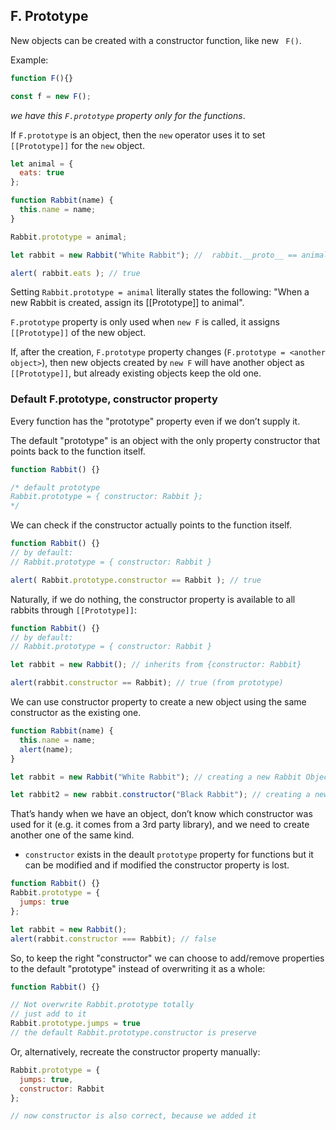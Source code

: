 ## F. Prototype 
New objects can be created with a constructor function, like new `` F()``.

Example: 
```js
function F(){}

const f = new F();
```
_we have this `` F.prototype `` property only for the functions_.  

If ``F.prototype`` is an object, then the ``new`` operator uses it to set ``[[Prototype]]`` for the ``new`` object.
```js
let animal = {
  eats: true
};

function Rabbit(name) {
  this.name = name;
}

Rabbit.prototype = animal;

let rabbit = new Rabbit("White Rabbit"); //  rabbit.__proto__ == animal

alert( rabbit.eats ); // true
```

Setting ``Rabbit.prototype = animal`` literally states the following: "When a new Rabbit is created, assign its [[Prototype]] to animal".

``F.prototype`` property is only used when ``new F`` is called, it assigns ``[[Prototype]]`` of the new object.

If, after the creation, ``F.prototype`` property changes (``F.prototype = <another object>``), then new objects created by ``new F`` will have another object as ``[[Prototype]]``, but already existing objects keep the old one.

### Default F.prototype, constructor property
Every function has the "prototype" property even if we don’t supply it.

The default "prototype" is an object with the only property constructor that points back to the function itself.
```js
function Rabbit() {}

/* default prototype
Rabbit.prototype = { constructor: Rabbit };
*/
```

We can check if the constructor actually points to the function itself. 
```js
function Rabbit() {}
// by default:
// Rabbit.prototype = { constructor: Rabbit }

alert( Rabbit.prototype.constructor == Rabbit ); // true
```

Naturally, if we do nothing, the constructor property is available to all rabbits through ``[[Prototype]]``:
```js
function Rabbit() {}
// by default:
// Rabbit.prototype = { constructor: Rabbit }

let rabbit = new Rabbit(); // inherits from {constructor: Rabbit}

alert(rabbit.constructor == Rabbit); // true (from prototype)
```


We can use constructor property to create a new object using the same constructor as the existing one.
```js
function Rabbit(name) {
  this.name = name;
  alert(name);
}

let rabbit = new Rabbit("White Rabbit"); // creating a new Rabbit Object

let rabbit2 = new rabbit.constructor("Black Rabbit"); // creating a new object using the previous object.
```
That’s handy when we have an object, don’t know which constructor was used for it (e.g. it comes from a 3rd party library), and we need to create another one of the same kind.

- ``constructor`` exists in the deault ``prototype`` property for functions but it can be modified and if modified the constructor property is lost. 
```js
function Rabbit() {}
Rabbit.prototype = {
  jumps: true
};

let rabbit = new Rabbit();
alert(rabbit.constructor === Rabbit); // false
```

So, to keep the right "constructor" we can choose to add/remove properties to the default "prototype" instead of overwriting it as a whole:
```js
function Rabbit() {}

// Not overwrite Rabbit.prototype totally
// just add to it
Rabbit.prototype.jumps = true
// the default Rabbit.prototype.constructor is preserve
```

Or, alternatively, recreate the constructor property manually:
```js
Rabbit.prototype = {
  jumps: true,
  constructor: Rabbit
};

// now constructor is also correct, because we added it
```